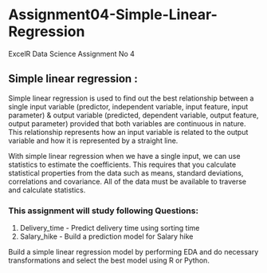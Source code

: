 # Assignment04-Simple-Linear-Regression
ExcelR Data Science Assignment No 4

## Simple linear regression :
Simple linear regression is used to find out the best relationship between a single input variable (predictor, independent variable, input feature, input parameter) & output variable (predicted, dependent variable, output feature, output parameter) provided that both variables are continuous in nature. This relationship represents how an input variable is related to the output variable and how it is represented by a straight line.

With simple linear regression when we have a single input, we can use statistics to estimate the coefficients. This requires that you calculate statistical properties from the data such as means, standard deviations, correlations and covariance. All of the data must be available to traverse and calculate statistics.

### This assignment will study following Questions:
1. Delivery_time - Predict delivery time using sorting time
2. Salary_hike - Build a prediction model for Salary hike <br>
>
Build a simple linear regression model by performing EDA and do necessary transformations and select the best model using R or Python.
